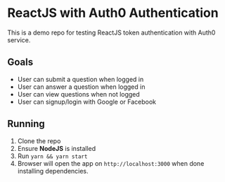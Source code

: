 # ReactJS with Auth0 Authentication

This is a demo repo for testing ReactJS token authentication with Auth0 service. 

## Goals

- User can submit a question when logged in
- User can answer a question when logged in
- User can view questions when not logged
- User can signup/login with Google or Facebook

## Running

1. Clone the repo
2. Ensure **NodeJS** is installed
3. Run `yarn && yarn start`
4. Browser will open the app on `http://localhost:3000` when done installing dependencies.